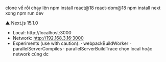 clone về 
rồi chạy lên 
npm install react@18 react-dom@18
npm install next
xong 
npm run dev

   ▲ Next.js 15.1.0
   - Local:        http://localhost:3000
   - Network:      http://192.168.3.16:3000
   - Experiments (use with caution):
     · webpackBuildWorker
     · parallelServerCompiles
     · parallelServerBuildTrace
chọn local hoặc network cũng dc
